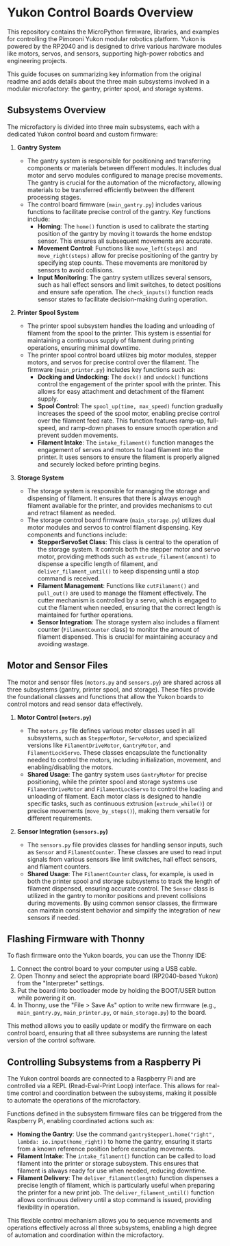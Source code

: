 # Yukon Control Boards Overview

This repository contains the MicroPython firmware, libraries, and examples for controlling the Pimoroni Yukon modular robotics platform. Yukon is powered by the RP2040 and is designed to drive various hardware modules like motors, servos, and sensors, supporting high-power robotics and engineering projects.

This guide focuses on summarizing key information from the original readme and adds details about the three main subsystems involved in a modular microfactory: the gantry, printer spool, and storage systems.

## Subsystems Overview

The microfactory is divided into three main subsystems, each with a dedicated Yukon control board and custom firmware:

1. **Gantry System**
   - The gantry system is responsible for positioning and transferring components or materials between different modules. It includes dual motor and servo modules configured to manage precise movements. The gantry is crucial for the automation of the microfactory, allowing materials to be transferred efficiently between the different processing stages.
   - The control board firmware (`main_gantry.py`) includes various functions to facilitate precise control of the gantry. Key functions include:
     - **Homing**: The `home()` function is used to calibrate the starting position of the gantry by moving it towards the home endstop sensor. This ensures all subsequent movements are accurate.
     - **Movement Control**: Functions like `move_left(steps)` and `move_right(steps)` allow for precise positioning of the gantry by specifying step counts. These movements are monitored by sensors to avoid collisions.
     - **Input Monitoring**: The gantry system utilizes several sensors, such as hall effect sensors and limit switches, to detect positions and ensure safe operation. The `check_inputs()` function reads sensor states to facilitate decision-making during operation.

2. **Printer Spool System**
   - The printer spool subsystem handles the loading and unloading of filament from the spool to the printer. This system is essential for maintaining a continuous supply of filament during printing operations, ensuring minimal downtime.
   - The printer spool control board utilizes big motor modules, stepper motors, and servos for precise control over the filament. The firmware (`main_printer.py`) includes key functions such as:
     - **Docking and Undocking**: The `dock()` and `undock()` functions control the engagement of the printer spool with the printer. This allows for easy attachment and detachment of the filament supply.
     - **Spool Control**: The `spool_up(time, max_speed)` function gradually increases the speed of the spool motor, enabling precise control over the filament feed rate. This function features ramp-up, full-speed, and ramp-down phases to ensure smooth operation and prevent sudden movements.
     - **Filament Intake**: The `intake_filament()` function manages the engagement of servos and motors to load filament into the printer. It uses sensors to ensure the filament is properly aligned and securely locked before printing begins.

3. **Storage System**
   - The storage system is responsible for managing the storage and dispensing of filament. It ensures that there is always enough filament available for the printer, and provides mechanisms to cut and retract filament as needed.
   - The storage control board firmware (`main_storage.py`) utilizes dual motor modules and servos to control filament dispensing. Key components and functions include:
     - **StepperServoSet Class**: This class is central to the operation of the storage system. It controls both the stepper motor and servo motor, providing methods such as `extrude_filament(amount)` to dispense a specific length of filament, and `deliver_filament_until()` to keep dispensing until a stop command is received.
     - **Filament Management**: Functions like `cutFilament()` and `pull_out()` are used to manage the filament effectively. The cutter mechanism is controlled by a servo, which is engaged to cut the filament when needed, ensuring that the correct length is maintained for further operations.
     - **Sensor Integration**: The storage system also includes a filament counter (`FilamentCounter` class) to monitor the amount of filament dispensed. This is crucial for maintaining accuracy and avoiding wastage.

## Motor and Sensor Files

The motor and sensor files (`motors.py` and `sensors.py`) are shared across all three subsystems (gantry, printer spool, and storage). These files provide the foundational classes and functions that allow the Yukon boards to control motors and read sensor data effectively.

1. **Motor Control (`motors.py`)**
   - The `motors.py` file defines various motor classes used in all subsystems, such as `StepperMotor`, `ServoMotor`, and specialized versions like `FilamentDriveMotor`, `GantryMotor`, and `FilamentLockServo`. These classes encapsulate the functionality needed to control the motors, including initialization, movement, and enabling/disabling the motors.
   - **Shared Usage**: The gantry system uses `GantryMotor` for precise positioning, while the printer spool and storage systems use `FilamentDriveMotor` and `FilamentLockServo` to control the loading and unloading of filament. Each motor class is designed to handle specific tasks, such as continuous extrusion (`extrude_while()`) or precise movements (`move_by_steps()`), making them versatile for different requirements.

2. **Sensor Integration (`sensors.py`)**
   - The `sensors.py` file provides classes for handling sensor inputs, such as `Sensor` and `FilamentCounter`. These classes are used to read input signals from various sensors like limit switches, hall effect sensors, and filament counters.
   - **Shared Usage**: The `FilamentCounter` class, for example, is used in both the printer spool and storage subsystems to track the length of filament dispensed, ensuring accurate control. The `Sensor` class is utilized in the gantry to monitor positions and prevent collisions during movements. By using common sensor classes, the firmware can maintain consistent behavior and simplify the integration of new sensors if needed.

## Flashing Firmware with Thonny

To flash firmware onto the Yukon boards, you can use the Thonny IDE:

1. Connect the control board to your computer using a USB cable.
2. Open Thonny and select the appropriate board (RP2040-based Yukon) from the "Interpreter" settings.
3. Put the board into bootloader mode by holding the BOOT/USER button while powering it on.
4. In Thonny, use the "File > Save As" option to write new firmware (e.g., `main_gantry.py`, `main_printer.py`, or `main_storage.py`) to the board.

This method allows you to easily update or modify the firmware on each control board, ensuring that all three subsystems are running the latest version of the control software.

## Controlling Subsystems from a Raspberry Pi

The Yukon control boards are connected to a Raspberry Pi and are controlled via a REPL (Read-Eval-Print Loop) interface. This allows for real-time control and coordination between the subsystems, making it possible to automate the operations of the microfactory.

Functions defined in the subsystem firmware files can be triggered from the Raspberry Pi, enabling coordinated actions such as:
- **Homing the Gantry**: Use the command `gantryStepper1.home("right", lambda: io.input(home_right))` to home the gantry, ensuring it starts from a known reference position before executing movements.
- **Filament Intake**: The `intake_filament()` function can be called to load filament into the printer or storage subsystem. This ensures that filament is always ready for use when needed, reducing downtime.
- **Filament Delivery**: The `deliver_filament(length)` function dispenses a precise length of filament, which is particularly useful when preparing the printer for a new print job. The `deliver_filament_until()` function allows continuous delivery until a stop command is issued, providing flexibility in operation.

This flexible control mechanism allows you to sequence movements and operations effectively across all three subsystems, enabling a high degree of automation and coordination within the microfactory.

